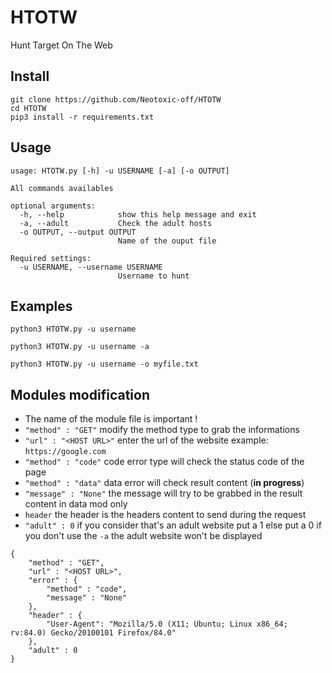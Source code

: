 # HTOTW
Hunt Target On The Web

## Install
```
git clone https://github.com/Neotoxic-off/HTOTW
cd HTOTW
pip3 install -r requirements.txt
```

## Usage
```
usage: HTOTW.py [-h] -u USERNAME [-a] [-o OUTPUT]

All commands availables

optional arguments:
  -h, --help            show this help message and exit
  -a, --adult           Check the adult hosts
  -o OUTPUT, --output OUTPUT
                        Name of the ouput file

Required settings:
  -u USERNAME, --username USERNAME
                        Username to hunt

```

## Examples
```
python3 HTOTW.py -u username
```
```
python3 HTOTW.py -u username -a
```
```
python3 HTOTW.py -u username -o myfile.txt
```

## Modules modification

- The name of the module file is important !
- `"method" : "GET"` modify the method type to grab the informations
- `"url" : "<HOST URL>"` enter the url of the website example: `https://google.com`
- `"method" : "code"` code error type will check the status code of the page
- `"method" : "data"` data error will check result content (**in progress**)
- `"message" : "None"` the message will try to be grabbed in the result content in data mod only
- `header` the header is the headers content to send during the request
- `"adult" : 0` if you consider that's an adult website put a 1 else put a 0
if you don't use the `-a` the adult website won't be displayed

```
{
    "method" : "GET",
    "url" : "<HOST URL>",
    "error" : {
        "method" : "code",
        "message" : "None"
    },
    "header" : {
        "User-Agent": "Mozilla/5.0 (X11; Ubuntu; Linux x86_64; rv:84.0) Gecko/20100101 Firefox/84.0"
    },
    "adult" : 0
}
```